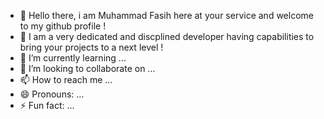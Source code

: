 - 👋 Hello there, i am Muhammad Fasih here at your service and welcome to my github profile !
- 👀 I am a very dedicated and discplined developer having capabilities to bring your projects to a next level !
- 🌱 I’m currently learning ...
- 💞️ I’m looking to collaborate on ...
- 📫 How to reach me ...
- 😄 Pronouns: ...
- ⚡ Fun fact: ...

<!---
mfasih72/mfasih72 is a ✨ special ✨ repository because its `README.md` (this file) appears on your GitHub profile.
You can click the Preview link to take a look at your changes.
--->
